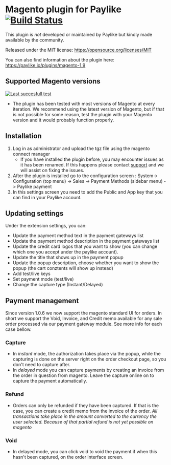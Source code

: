 # Magento plugin for Paylike [![Build Status](https://travis-ci.org/paylike/plugin-magento-1.9.svg?branch=master)](https://travis-ci.org/paylike/plugin-magento-1.9)

This plugin is *not* developed or maintained by Paylike but kindly made
available by the community.

Released under the MIT license: https://opensource.org/licenses/MIT

You can also find information about the plugin here: https://paylike.io/plugins/magento-1.9

## Supported Magento versions

[![Last succesfull test](https://log.derikon.ro/api/v1/log/read?tag=magento19&view=svg&label=Magento&key=ecommerce&background=d75f07)](https://log.derikon.ro/api/v1/log/read?tag=woocommerce&view=html)

* The plugin has been tested with most versions of Magento at every iteration. We recommend using the latest version of Magento, but if that is not possible for some reason, test the plugin with your Magento version and it would probably function properly. 

## Installation

1. Log in as administrator and upload the tgz file using the magento connect manager
    * If you have installed the plugin before, you may encounter issues as it has been renamed. If this happens please contact [support](https://paylike.io/contact) and we will assist on fixing the issues.
2. After the plugin is installed go to the configuration screen : System-> Configuration (top menu)  -> Sales -> Payment Methods (sidebar menu) -> Paylike payment
3. In this settings screen you need to  add the Public and App key that you can find in your Paylike account.


## Updating settings

Under the extension settings, you can:
 * Update the payment method text in the payment gateways list
 * Update the payment method description in the payment gateways list
 * Update the credit card logos that you want to show (you can change which one you accept under the paylike account).
 * Update the title that shows up in the payment popup 
 * Update the popup description, choose whether you want to show the popup  (the cart conztents will show up instead)
 * Add test/live keys
 * Set payment mode (test/live)
 * Change the capture type (Instant/Delayed)
 
## Payment management

Since version 1.0.6 we now support the magento standard UI for orders. In short we support the Void, Invoice, and Credit memo available for any sale order processed via our payment gateway module. See more info for each case bellow.
 
### Capture
 
* In *instant* mode, the authorization takes place via the popup, while the capturing is done on the server right on the order checkout page, so you don't need to capture after. 
* In *delayed* mode you can capture payments by creating an invoice from the order in question from magento. Leave the capture online on to capture the payment automatically. 

### Refund

* Orders can only be refunded if they have been captured. If that is the case, you can create a credit memo from the invoice of the order. *All transactions take place in the amount converted to the currency the user selected. Because of that partial refund is not yet possible on magento*

### Void

* In delayed mode, you can click void to void the payment if when this hasn't been captured, on the order interface screen.
 
  

